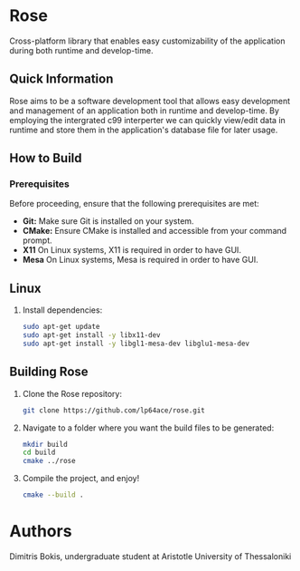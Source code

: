 # Rose

Cross-platform library that enables easy customizability of the application during both runtime and develop-time.

## Quick Information

Rose aims to be a software development tool that allows easy development and management of an application both in runtime and develop-time. 
By employing the intergrated c99 interperter we can quickly view/edit data in runtime and store them in the application's database file for later usage.

## How to Build

### Prerequisites

Before proceeding, ensure that the following prerequisites are met:

- **Git:** Make sure Git is installed on your system.
- **CMake:** Ensure CMake is installed and accessible from your command prompt.
- **Χ11** On Linux systems, X11 is required in order to have GUI.
- **Mesa** On Linux systems, Mesa is required in order to have GUI.

## Linux

1. Install dependencies:

	```bash
	sudo apt-get update
	sudo apt-get install -y libx11-dev
	sudo apt-get install -y libgl1-mesa-dev libglu1-mesa-dev
	```

## Building Rose

1. Clone the Rose repository:

	```bash
	git clone https://github.com/lp64ace/rose.git
	```

2. Navigate to a folder where you want the build files to be generated:

	```bash
	mkdir build
	cd build
	cmake ../rose
	```
3. Compile the project, and enjoy!

	```bash
	cmake --build .
	```

# Authors

Dimitris Bokis,
undergraduate student at Aristotle University of Thessaloniki
